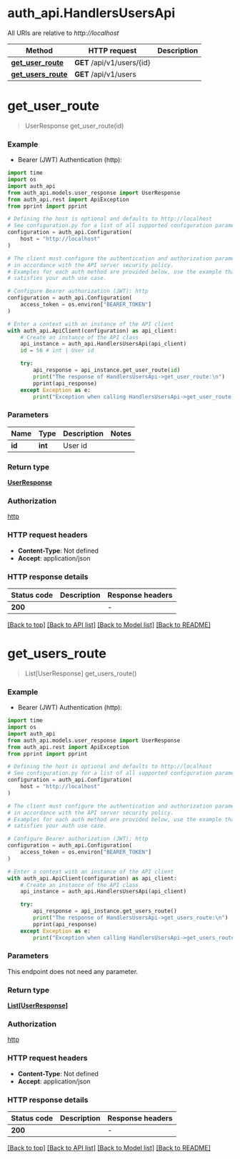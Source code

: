 # auth_api.HandlersUsersApi

All URIs are relative to *http://localhost*

Method | HTTP request | Description
------------- | ------------- | -------------
[**get_user_route**](HandlersUsersApi.md#get_user_route) | **GET** /api/v1/users/{id} | 
[**get_users_route**](HandlersUsersApi.md#get_users_route) | **GET** /api/v1/users | 


# **get_user_route**
> UserResponse get_user_route(id)



### Example

* Bearer (JWT) Authentication (http):
```python
import time
import os
import auth_api
from auth_api.models.user_response import UserResponse
from auth_api.rest import ApiException
from pprint import pprint

# Defining the host is optional and defaults to http://localhost
# See configuration.py for a list of all supported configuration parameters.
configuration = auth_api.Configuration(
    host = "http://localhost"
)

# The client must configure the authentication and authorization parameters
# in accordance with the API server security policy.
# Examples for each auth method are provided below, use the example that
# satisfies your auth use case.

# Configure Bearer authorization (JWT): http
configuration = auth_api.Configuration(
    access_token = os.environ["BEARER_TOKEN"]
)

# Enter a context with an instance of the API client
with auth_api.ApiClient(configuration) as api_client:
    # Create an instance of the API class
    api_instance = auth_api.HandlersUsersApi(api_client)
    id = 56 # int | User id

    try:
        api_response = api_instance.get_user_route(id)
        print("The response of HandlersUsersApi->get_user_route:\n")
        pprint(api_response)
    except Exception as e:
        print("Exception when calling HandlersUsersApi->get_user_route: %s\n" % e)
```



### Parameters

Name | Type | Description  | Notes
------------- | ------------- | ------------- | -------------
 **id** | **int**| User id | 

### Return type

[**UserResponse**](UserResponse.md)

### Authorization

[http](../README.md#http)

### HTTP request headers

 - **Content-Type**: Not defined
 - **Accept**: application/json

### HTTP response details
| Status code | Description | Response headers |
|-------------|-------------|------------------|
**200** |  |  -  |

[[Back to top]](#) [[Back to API list]](../README.md#documentation-for-api-endpoints) [[Back to Model list]](../README.md#documentation-for-models) [[Back to README]](../README.md)

# **get_users_route**
> List[UserResponse] get_users_route()



### Example

* Bearer (JWT) Authentication (http):
```python
import time
import os
import auth_api
from auth_api.models.user_response import UserResponse
from auth_api.rest import ApiException
from pprint import pprint

# Defining the host is optional and defaults to http://localhost
# See configuration.py for a list of all supported configuration parameters.
configuration = auth_api.Configuration(
    host = "http://localhost"
)

# The client must configure the authentication and authorization parameters
# in accordance with the API server security policy.
# Examples for each auth method are provided below, use the example that
# satisfies your auth use case.

# Configure Bearer authorization (JWT): http
configuration = auth_api.Configuration(
    access_token = os.environ["BEARER_TOKEN"]
)

# Enter a context with an instance of the API client
with auth_api.ApiClient(configuration) as api_client:
    # Create an instance of the API class
    api_instance = auth_api.HandlersUsersApi(api_client)

    try:
        api_response = api_instance.get_users_route()
        print("The response of HandlersUsersApi->get_users_route:\n")
        pprint(api_response)
    except Exception as e:
        print("Exception when calling HandlersUsersApi->get_users_route: %s\n" % e)
```



### Parameters
This endpoint does not need any parameter.

### Return type

[**List[UserResponse]**](UserResponse.md)

### Authorization

[http](../README.md#http)

### HTTP request headers

 - **Content-Type**: Not defined
 - **Accept**: application/json

### HTTP response details
| Status code | Description | Response headers |
|-------------|-------------|------------------|
**200** |  |  -  |

[[Back to top]](#) [[Back to API list]](../README.md#documentation-for-api-endpoints) [[Back to Model list]](../README.md#documentation-for-models) [[Back to README]](../README.md)

